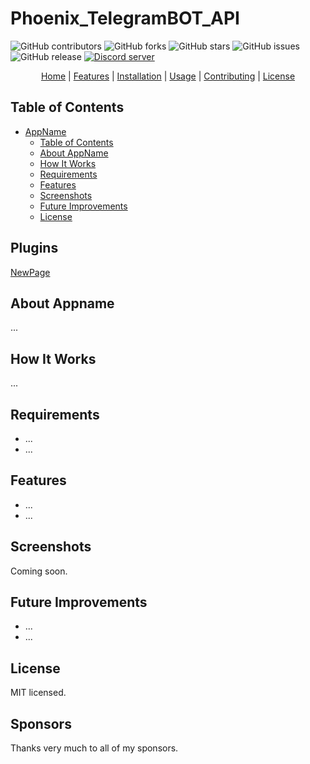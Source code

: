 
# Phoenix_TelegramBOT_API
![GitHub contributors][contributors-badge]
![GitHub forks][forks-badge]
![GitHub stars][stars-badge]
![GitHub issues][issues-badge]
![GitHub release][release-badge]
<a href="https://discord.gg/39brtBXq"><img src="https://img.shields.io/discord/1309574664141668393?color=5865F2&logo=discord&logoColor=white&style=for-the-badge" alt="Discord server" /></a>

<!--
[Join our Discord][discord-invite]

![Project Logo](https://via.placeholder.com/150)  
*Your tagline or brief description here.*

</div>
Unlock achievements on Microsoft/Xbox games with ease. This tool is inspired by the functionality of Steam Achievements Manager and is completely free to use.
-->

<div align="center">

[Home](https://rainbowfurr.com) | [Features](#features) | [Installation](#installation) | [Usage](#usage) | [Contributing](#contributing) | [License](#license)

</div>

## Table of Contents
- [AppName](#appname)
  - [Table of Contents](#table-of-contents)
  - [About AppName](#about-appname)
  - [How It Works](#how-it-works)
  - [Requirements](#requirements)
  - [Features](#features)
  - [Screenshots](#screenshots)
  - [Future Improvements](#future-improvements)
  - [License](#license)

## Plugins
<a href="NewPage.md">NewPage</a>

## About Appname
...

## How It Works
...

## Requirements
- ...
- ...

## Features
- ...
- ...

## Screenshots
Coming soon.

## Future Improvements
- ...
- ...

## License
MIT licensed.

## Sponsors
Thanks very much to all of my sponsors.


[contributors-badge]: https://img.shields.io/github/contributors/RainbowFurry/Phoenix_TelegramBOT_API?style=for-the-badge
[contributors-url]: https://github.com/RainbowFurry/Phoenix_TelegramBOT_API/graphs/contributors
[forks-badge]: https://img.shields.io/github/forks/RainbowFurry/Phoenix_TelegramBOT_API?style=for-the-badge
[forks-url]: https://github.com/RainbowFurry/Phoenix_TelegramBOT_API/network/members
[stars-badge]: https://img.shields.io/github/stars/RainbowFurry/Phoenix_TelegramBOT_API?style=for-the-badge
[stars-url]: https://github.com/RainbowFurry/Phoenix_TelegramBOT_API/stargazers
[issues-badge]: https://img.shields.io/github/issues/RainbowFurry/Phoenix_TelegramBOT_API?style=for-the-badge
[issues-url]: https://github.com/RainbowFurry/Phoenix_TelegramBOT_API/issues
[release-badge]: https://img.shields.io/github/v/release/RainbowFurry/Phoenix_TelegramBOT_API?style=for-the-badge
[release-url]: https://github.com/RainbowFurry/Phoenix_TelegramBOT_API/releases
[discord-id]: https://img.shields.io/discord/1013602813093359657?logo=discord&style=for-the-badge
[discord-invite]: https://discord.gg/ugDvSw7cns
[WPF-Commit]: https://github.com/lepoco/wpfui/tree/c8cd75f6f82414a52a94d2a55fe2a21dd5db83d7
[LICENSE]:LICENSE
[MIT-LICENSE]:LICENSE.MIT
